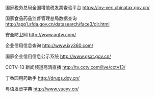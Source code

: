 国家税务总局全国增值税发票查验平台
https://inv-veri.chinatax.gov.cn/

国家食品药品监督管理总局数据查询
http://app1.sfda.gov.cn/datasearch/face3/dir.html

安全防卫网
http://www.aqfw.com/

企业信用信息查询
http://www.ixy360.com/

国家企业信用信息公示系统
http://www.gsxt.gov.cn/

CCTV-13 新闻频道高清直播
http://tv.cctv.com/live/cctv13/

丁香园用药助手
http://drugs.dxy.cn/

粤语发音字典
http://www.yueyv.cn/


